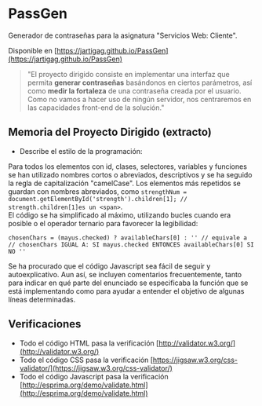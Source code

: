 # PassGen

Generador de contraseñas para la asignatura "Servicios Web: Cliente".

Disponible en [https://jartigag.github.io/PassGen](https://jartigag.github.io/PassGen)

> "El proyecto dirigido consiste en implementar una interfaz que permita **generar contraseñas** 
> basándonos en ciertos parámetros, así como **medir la fortaleza** de una contraseña
> creada por el usuario. Como no vamos a hacer uso de ningún servidor, 
> nos centraremos en las capacidades front-end de la solución."

## Memoria del Proyecto Dirigido (extracto)

- Describe el estilo de la programación:

Para todos los elementos con id, clases, selectores, variables y funciones se han utilizado nombres cortos o abreviados, descriptivos y se ha seguido la regla de capitalización "camelCase". Los elementos más repetidos se guardan con nombres abreviados, como `strengthNum = document.getElementById('strength').children[1]; // strength.children[1]es un <span>`.  
El código se ha simplificado al máximo, utilizando bucles cuando era posible o el operador ternario para favorecer la legibilidad:
```
chosenChars = (mayus.checked) ? availableChars[0] : '' // equivale a
// chosenChars IGUAL A: SI mayus.checked ENTONCES availableChars[0] SI NO ''
```
Se ha procurado que el código Javascript sea fácil de seguir y autoexplicativo. Aun así, se incluyen comentarios frecuentemente, tanto para indicar en qué parte del enunciado se especificaba la función que se está implementando como para ayudar a entender el objetivo de algunas líneas determinadas.

## Verificaciones

- Todo el código HTML pasa la verificación [http://validator.w3.org/](http://validator.w3.org/)
- Todo el código CSS pasa la verificación [https://jigsaw.w3.org/css-validator/](https://jigsaw.w3.org/css-validator/)
- Todo el código Javascript pasa la verificación [http://esprima.org/demo/validate.html](http://esprima.org/demo/validate.html)
